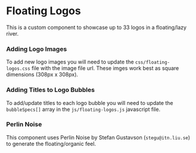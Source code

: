 # Floating Logos
This is a custom component to showcase up to 33 logos in a floating/lazy river.

### Adding Logo Images
To add new logo images you will need to update the `css/floating-logos.css` file with the image file url. These imges work best as square dimensions (308px x 308px).

### Adding Titles to Logo Bubbles
To add/update titles to each logo bubble you will need to update the `bubbleSpecs[]` array in the `js/floating-logos.js` javascript file.

### Perlin Noise
This component uses Perlin Noise by Stefan Gustavson (`stegu@itn.liu.se`) to generate the floating/organic feel.